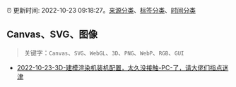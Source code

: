 :alarm_clock: 更新时间: 2022-10-23 09:18:27。[来源分类](../README.md)、[标签分类](../TAGS.md)、[时间分类](../TIMELINE.md)

## Canvas、SVG、图像


> 关键字：`Canvas`、`SVG`、`WebGL`、`3D`、`PNG`、`WebP`、`RGB`、`GUI`



- [2022-10-23-3D-建模渲染机装机配置，太久没接触-PC-了，请大佬们指点迷津](https://www.v2ex.com/t/889106) 